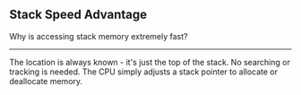 ## Stack Speed Advantage

Why is accessing stack memory extremely fast?

---

The location is always known - it's just the top of the stack. No searching or tracking is needed. The CPU simply adjusts a stack pointer to allocate or deallocate memory.

